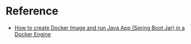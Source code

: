 # Reference
* [How to create Docker Image and run Java App (Spring Boot Jar) in a Docker Engine](https://www.youtube.com/watch?v=FlSup_eelYE)
